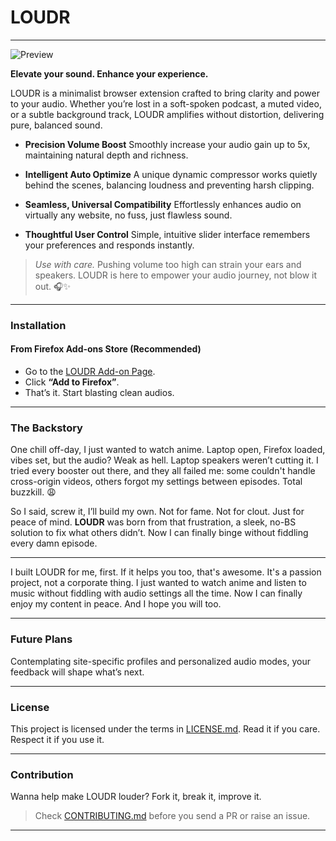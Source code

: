 # LOUDR

---

![Preview](https://i.ibb.co/sppDyLnM/Xiao-Ying-Video-1749921081626-HD-ezgif-com-video-to-gif-converter.gif)

**Elevate your sound. Enhance your experience.**

LOUDR is a minimalist browser extension crafted to bring clarity and power to your audio. Whether you’re lost in a soft-spoken podcast, a muted video, or a subtle background track, LOUDR amplifies without distortion, delivering pure, balanced sound.

- **Precision Volume Boost**
  Smoothly increase your audio gain up to 5x, maintaining natural depth and richness.

- **Intelligent Auto Optimize**
  A unique dynamic compressor works quietly behind the scenes, balancing loudness and preventing harsh clipping.

- **Seamless, Universal Compatibility**
  Effortlessly enhances audio on virtually any website, no fuss, just flawless sound.

- **Thoughtful User Control**
  Simple, intuitive slider interface remembers your preferences and responds instantly.

> _Use with care._ Pushing volume too high can strain your ears and speakers. LOUDR is here to empower your audio journey, not blow it out. 🎧✨

---

### Installation

#### From Firefox Add-ons Store (Recommended)

- Go to the [LOUDR Add-on Page](https://addons.mozilla.org/en-US/firefox/addon/loudr/).
- Click **“Add to Firefox”**.
- That’s it. Start blasting clean audios.

<!-- #### Manual Installation (ZIP)

- Download the latest **LOUDR** .zip from the [Releases page](https://github.com/prassamin/loudr/releases).
- Open Firefox → about:addons → Gear Icon → "Install Add-on from file"
- Select the downloaded .zip file
- Boom. It’s live. (Note: Manual installs reset on browser restart) -->

---

### The Backstory

One chill off-day, I just wanted to watch anime. Laptop open, Firefox loaded, vibes set, but the audio? Weak as hell. Laptop speakers weren’t cutting it. I tried every booster out there, and they all failed me: some couldn't handle cross-origin videos, others forgot my settings between episodes. Total buzzkill. 😩

So I said, screw it, I’ll build my own. Not for fame. Not for clout. Just for peace of mind. **LOUDR** was born from that frustration, a sleek, no-BS solution to fix what others didn’t. Now I can finally binge without fiddling every damn episode.

---

I built LOUDR for me, first. If it helps you too, that's awesome. It's a passion project, not a corporate thing. I just wanted to watch anime and listen to music without fiddling with audio settings all the time. Now I can finally enjoy my content in peace. And I hope you will too.

---

### Future Plans

Contemplating site-specific profiles and personalized audio modes, your feedback will shape what’s next.

---

### License

This project is licensed under the terms in [LICENSE.md](./LICENSE.md). Read it if you care. Respect it if you use it.

---

### Contribution

Wanna help make LOUDR louder? Fork it, break it, improve it.

> Check [CONTRIBUTING.md](./CONTRIBUTING.md) before you send a PR or raise an issue.

---

